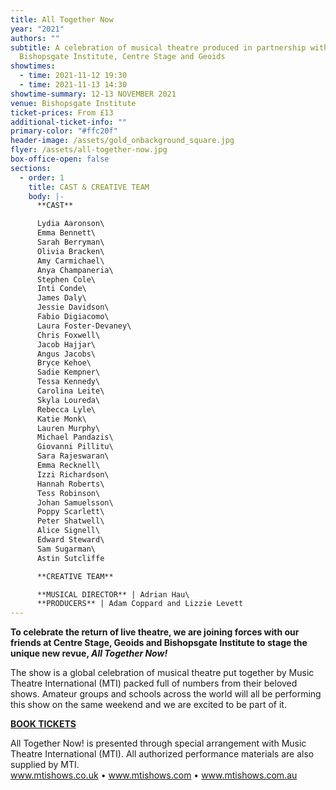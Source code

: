 ```yaml
---
title: All Together Now
year: "2021"
authors: ""
subtitle: A celebration of musical theatre produced in partnership with
  Bishopsgate Institute, Centre Stage and Geoids
showtimes:
  - time: 2021-11-12 19:30
  - time: 2021-11-13 14:30
showtime-summary: 12-13 NOVEMBER 2021
venue: Bishopsgate Institute
ticket-prices: From £13
additional-ticket-info: ""
primary-color: "#ffc20f"
header-image: /assets/gold_onbackground_square.jpg
flyer: /assets/all-together-now.jpg
box-office-open: false
sections:
  - order: 1
    title: CAST & CREATIVE TEAM
    body: |-
      **CAST**

      Lydia Aaronson\
      Emma Bennett\
      Sarah Berryman\
      Olivia Bracken\
      Amy Carmichael\
      Anya Champaneria\
      Stephen Cole\
      Inti Conde\
      James Daly\
      Jessie Davidson\
      Fabio Digiacomo\
      Laura Foster-Devaney\
      Chris Foxwell\
      Jacob Hajjar\
      Angus Jacobs\
      Bryce Kehoe\
      Sadie Kempner\
      Tessa Kennedy\
      Carolina Leite\
      Skyla Loureda\
      Rebecca Lyle\
      Katie Monk\
      Lauren Murphy\
      Michael Pandazis\
      Giovanni Pillitu\
      Sara Rajeswaran\
      Emma Recknell\
      Izzi Richardson\
      Hannah Roberts\
      Tess Robinson\
      Johan Samuelsson\
      Poppy Scarlett\
      Peter Shatwell\
      Alice Signell\
      Edward Steward\
      Sam Sugarman\
      Astin Sutcliffe

      **CREATIVE TEAM**

      **MUSICAL DIRECTOR** | Adrian Hau\
      **PRODUCERS** | Adam Coppard and Lizzie Levett
---
```

**To celebrate the return of live theatre, we are joining forces with our friends at Centre Stage, Geoids and Bishopsgate Institute to stage the unique new revue, *All Together Now!*** 

The show is a global celebration of musical theatre put together by Music Theatre International (MTI) packed full of numbers from their beloved shows. Amateur groups and schools across the world will all be performing this show on the same weekend and we are excited to be part of it.

**[BOOK TICKETS](https://www.bishopsgate.org.uk/whats-on/activity/all-together-now#dates-and-times)**

All Together Now! is presented through special arrangement with Music Theatre International (MTI). All authorized performance materials are also supplied by MTI.\
www.mtishows.co.uk • www.mtishows.com • www.mtishows.com.au